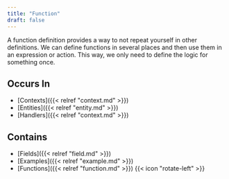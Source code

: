 ```yaml
---
title: "Function"
draft: false
---
```


A function definition provides a way to not repeat yourself in 
other definitions. We can define functions in several places and then use 
them in an expression or action. This way, we only need to define the logic 
for something once.

## Occurs In
* [Contexts]({{< relref "context.md" >}})
* [Entities]({{< relref "entity.md" >}})
* [Handlers]({{< relref "context.md" >}})

## Contains
* [Fields]({{< relref "field.md" >}})
* [Examples]({{< relref "example.md" >}})
* [Functions]({{< relref "function.md" >}}) {{< icon "rotate-left" >}}
